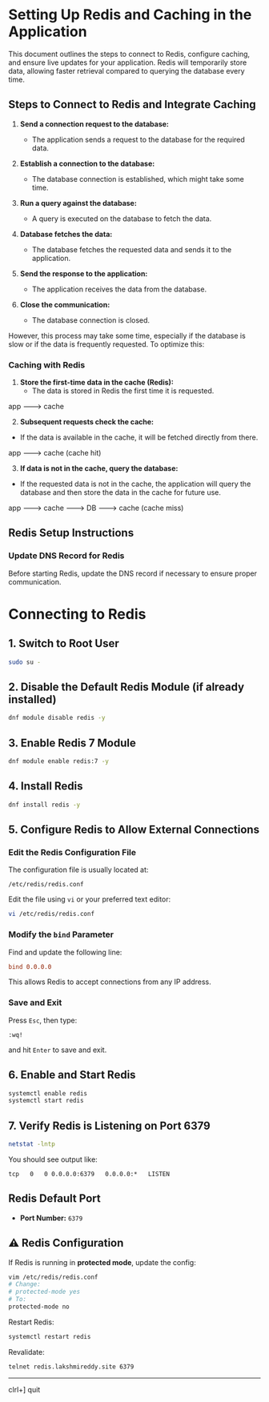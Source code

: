 # Setting Up Redis and Caching in the Application

This document outlines the steps to connect to Redis, configure caching, and ensure live updates for your application. Redis will temporarily store data, allowing faster retrieval compared to querying the database every time.

## Steps to Connect to Redis and Integrate Caching

1. **Send a connection request to the database:**
   - The application sends a request to the database for the required data.
   
2. **Establish a connection to the database:**
   - The database connection is established, which might take some time.

3. **Run a query against the database:**
   - A query is executed on the database to fetch the data.

4. **Database fetches the data:**
   - The database fetches the requested data and sends it to the application.

5. **Send the response to the application:**
   - The application receives the data from the database.

6. **Close the communication:**
   - The database connection is closed.

However, this process may take some time, especially if the database is slow or if the data is frequently requested. To optimize this:

### Caching with Redis

1. **Store the first-time data in the cache (Redis):**
   - The data is stored in Redis the first time it is requested.

app ---> cache

2. **Subsequent requests check the cache:**
- If the data is available in the cache, it will be fetched directly from there.

app ---> cache (cache hit)

3. **If data is not in the cache, query the database:**
- If the requested data is not in the cache, the application will query the database and then store the data in the cache for future use.

app ---> cache ---> DB ---> cache (cache miss)

## Redis Setup Instructions

### Update DNS Record for Redis
Before starting Redis, update the DNS record if necessary to ensure proper communication.

# Connecting to Redis

## 1. Switch to Root User

```bash
sudo su -
```

## 2. Disable the Default Redis Module (if already installed)

```bash
dnf module disable redis -y
```

## 3. Enable Redis 7 Module

```bash
dnf module enable redis:7 -y
```

## 4. Install Redis

```bash
dnf install redis -y
```

## 5. Configure Redis to Allow External Connections

### Edit the Redis Configuration File

The configuration file is usually located at:

```
/etc/redis/redis.conf
```

Edit the file using `vi` or your preferred text editor:

```bash
vi /etc/redis/redis.conf
```

### Modify the `bind` Parameter

Find and update the following line:

```conf
bind 0.0.0.0
```

This allows Redis to accept connections from any IP address.

### Save and Exit

Press `Esc`, then type:

```
:wq!
```

and hit `Enter` to save and exit.

## 6. Enable and Start Redis

```bash
systemctl enable redis
systemctl start redis
```

## 7. Verify Redis is Listening on Port 6379

```bash
netstat -lntp
```

You should see output like:

```
tcp   0   0 0.0.0.0:6379   0.0.0.0:*   LISTEN
```

## Redis Default Port

- **Port Number:** `6379`
## ⚠️ Redis Configuration

If Redis is running in **protected mode**, update the config:

```bash
vim /etc/redis/redis.conf
# Change:
# protected-mode yes
# To:
protected-mode no
```

Restart Redis:

```bash
systemctl restart redis
```

Revalidate:

```bash
telnet redis.lakshmireddy.site 6379
```

---
clrl+] quit
